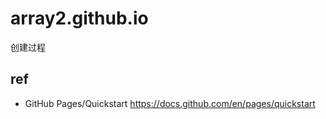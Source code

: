 # array2.github.io


创建过程




## ref

- GitHub Pages/Quickstart <https://docs.github.com/en/pages/quickstart>
